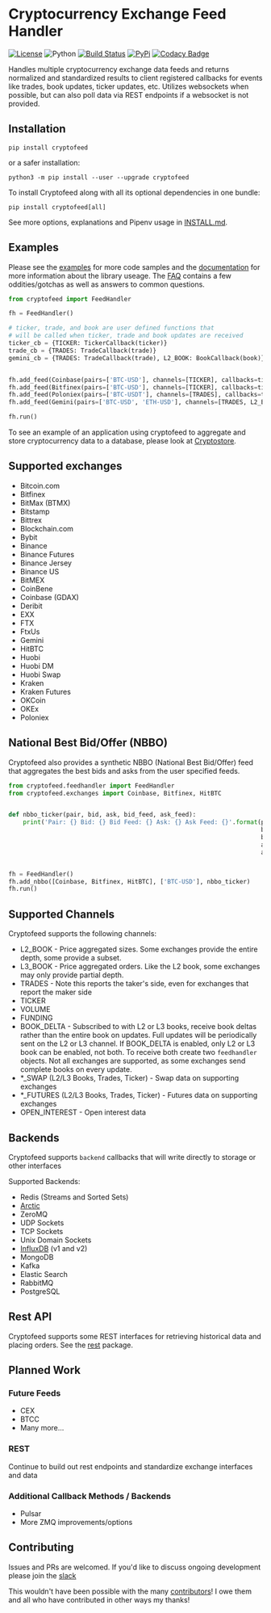 # Cryptocurrency Exchange Feed Handler
[![License](https://img.shields.io/badge/license-XFree86-blue.svg)](LICENSE)
![Python](https://img.shields.io/badge/Python-3.7+-green.svg)
[![Build Status](https://travis-ci.org/bmoscon/cryptofeed.svg?branch=master)](https://travis-ci.org/bmoscon/cryptofeed)
[![PyPi](https://img.shields.io/badge/PyPi-cryptofeed-brightgreen.svg)](https://pypi.python.org/pypi/cryptofeed)
[![Codacy Badge](https://api.codacy.com/project/badge/Grade/efa4e0d6e10b41d0b51454d08f7b33b1)](https://www.codacy.com/app/bmoscon/cryptofeed?utm_source=github.com&amp;utm_medium=referral&amp;utm_content=bmoscon/cryptofeed&amp;utm_campaign=Badge_Grade)

Handles multiple cryptocurrency exchange data feeds and returns normalized and standardized results to client registered callbacks for events like trades, book updates, ticker updates, etc. Utilizes websockets when possible, but can also poll data via REST endpoints if a websocket is not provided.

## Installation

    pip install cryptofeed

or a safer installation:

    python3 -m pip install --user --upgrade cryptofeed

To install Cryptofeed along with all its optional dependencies in one bundle:

    pip install cryptofeed[all]

See more options, explanations and Pipenv usage in [INSTALL.md](https://github.com/bmoscon/cryptofeed/blob/master/INSTALL.md).


## Examples

Please see the [examples](https://github.com/bmoscon/cryptofeed/tree/master/examples) for more code samples and the [documentation](https://github.com/bmoscon/cryptofeed/blob/master/docs/README.md) for more information about the library useage. The [FAQ](https://github.com/bmoscon/cryptofeed/tree/master/FAQ.md) contains a few oddities/gotchas as well as answers to common questions.


```python
from cryptofeed import FeedHandler

fh = FeedHandler()

# ticker, trade, and book are user defined functions that
# will be called when ticker, trade and book updates are received
ticker_cb = {TICKER: TickerCallback(ticker)}
trade_cb = {TRADES: TradeCallback(trade)}
gemini_cb = {TRADES: TradeCallback(trade), L2_BOOK: BookCallback(book)}


fh.add_feed(Coinbase(pairs=['BTC-USD'], channels=[TICKER], callbacks=ticker_cb))
fh.add_feed(Bitfinex(pairs=['BTC-USD'], channels=[TICKER], callbacks=ticker_cb))
fh.add_feed(Poloniex(pairs=['BTC-USDT'], channels=[TRADES], callbacks=trade_cb))
fh.add_feed(Gemini(pairs=['BTC-USD', 'ETH-USD'], channels=[TRADES, L2_BOOK], callbacks=gemini_cb))

fh.run()
```

To see an example of an application using cryptofeed to aggregate and store cryptocurrency data to a database, please look at [Cryptostore](https://github.com/bmoscon/cryptostore).

## Supported exchanges

* Bitcoin.com
* Bitfinex
* BitMax (BTMX)
* Bitstamp
* Bittrex
* Blockchain.com
* Bybit
* Binance
* Binance Futures
* Binance Jersey
* Binance US
* BitMEX
* CoinBene
* Coinbase (GDAX)
* Deribit
* EXX
* FTX
* FtxUs
* Gemini
* HitBTC
* Huobi
* Huobi DM
* Huobi Swap
* Kraken
* Kraken Futures
* OKCoin
* OKEx
* Poloniex

## National Best Bid/Offer (NBBO)

Cryptofeed also provides a synthetic NBBO (National Best Bid/Offer) feed that aggregates the best bids and asks from the user specified feeds.

```python
from cryptofeed.feedhandler import FeedHandler
from cryptofeed.exchanges import Coinbase, Bitfinex, HitBTC


def nbbo_ticker(pair, bid, ask, bid_feed, ask_feed):
    print('Pair: {} Bid: {} Bid Feed: {} Ask: {} Ask Feed: {}'.format(pair,
                                                                      bid,
                                                                      bid_feed,
                                                                      ask,
                                                                      ask_feed))


fh = FeedHandler()
fh.add_nbbo([Coinbase, Bitfinex, HitBTC], ['BTC-USD'], nbbo_ticker)
fh.run()
```

## Supported Channels

Cryptofeed supports the following channels:

* L2_BOOK - Price aggregated sizes. Some exchanges provide the entire depth, some provide a subset.
* L3_BOOK - Price aggregated orders. Like the L2 book, some exchanges may only provide partial depth.
* TRADES - Note this reports the taker's side, even for exchanges that report the maker side
* TICKER
* VOLUME
* FUNDING
* BOOK_DELTA - Subscribed to with L2 or L3 books, receive book deltas rather than the entire book on updates. Full updates will be periodically sent on the L2 or L3 channel. If BOOK_DELTA is enabled, only L2 or L3 book can be enabled, not both. To receive both create two `feedhandler` objects. Not all exchanges are supported, as some exchanges send complete books on every update.
* *_SWAP (L2/L3 Books, Trades, Ticker) - Swap data on supporting exchanges
* *_FUTURES (L2/L3 Books, Trades, Ticker) - Futures data on supporting exchanges
* OPEN_INTEREST - Open interest data

## Backends

Cryptofeed supports `backend` callbacks that will write directly to storage or other interfaces

Supported Backends:
* Redis (Streams and Sorted Sets)
* [Arctic](https://github.com/manahl/arctic)
* ZeroMQ
* UDP Sockets
* TCP Sockets
* Unix Domain Sockets
* [InfluxDB](https://github.com/influxdata/influxdb) (v1 and v2)
* MongoDB
* Kafka
* Elastic Search
* RabbitMQ
* PostgreSQL


## Rest API

Cryptofeed supports some REST interfaces for retrieving historical data and placing orders. See the [rest](https://github.com/bmoscon/cryptofeed/tree/master/cryptofeed/rest) package.


## Planned Work

### Future Feeds
* CEX
* BTCC
* Many more...

### REST
Continue to build out rest endpoints and standardize exchange interfaces and data

### Additional Callback Methods / Backends
* Pulsar
* More ZMQ improvements/options

## Contributing
Issues and PRs are welcomed. If you'd like to discuss ongoing development please join the [slack](https://join.slack.com/t/cryptofeed-dev/shared_invite/enQtNjY4ODIwODA1MzQ3LTIzMzY3Y2YxMGVhNmQ4YzFhYTc3ODU1MjQ5MDdmY2QyZjdhMGU5ZDFhZDlmMmYzOTUzOTdkYTZiOGUwNGIzYTk)

This wouldn't have been possible with the many [contributors](AUTHORS.md)! I owe them and all who have contributed in other ways my thanks!
